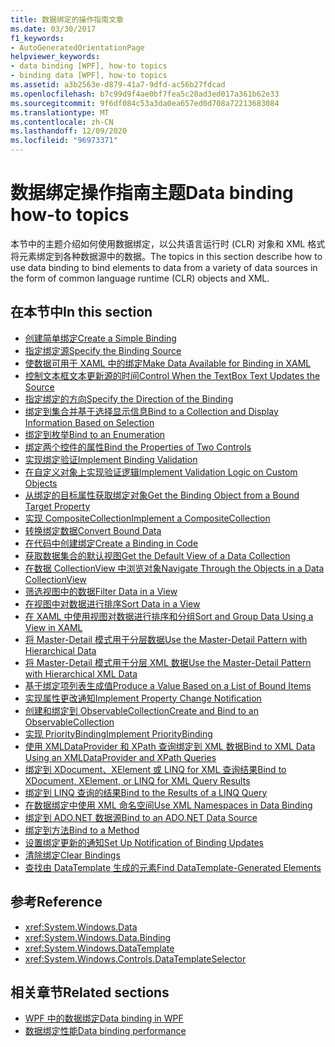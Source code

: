 ```yaml
---
title: 数据绑定的操作指南文章
ms.date: 03/30/2017
f1_keywords:
- AutoGeneratedOrientationPage
helpviewer_keywords:
- data binding [WPF], how-to topics
- binding data [WPF], how-to topics
ms.assetid: a3b2563e-d879-41a7-9dfd-ac56b27fdcad
ms.openlocfilehash: b7c99d9f4ae0bf7fea5c20ad3ed017a361b62e33
ms.sourcegitcommit: 9f6df084c53a3da0ea657ed0d708a72213683084
ms.translationtype: MT
ms.contentlocale: zh-CN
ms.lasthandoff: 12/09/2020
ms.locfileid: "96973371"
---
```

# <a name="data-binding-how-to-topics"></a><span data-ttu-id="bcf20-102">数据绑定操作指南主题</span><span class="sxs-lookup"><span data-stu-id="bcf20-102">Data binding how-to topics</span></span>

<span data-ttu-id="bcf20-103">本节中的主题介绍如何使用数据绑定，以公共语言运行时 (CLR) 对象和 XML 格式将元素绑定到各种数据源中的数据。</span><span class="sxs-lookup"><span data-stu-id="bcf20-103">The topics in this section describe how to use data binding to bind elements to data from a variety of data sources in the form of common language runtime (CLR) objects and XML.</span></span>

## <a name="in-this-section"></a><span data-ttu-id="bcf20-104">在本节中</span><span class="sxs-lookup"><span data-stu-id="bcf20-104">In this section</span></span>

- [<span data-ttu-id="bcf20-105">创建简单绑定</span><span class="sxs-lookup"><span data-stu-id="bcf20-105">Create a Simple Binding</span></span>](how-to-create-a-simple-binding.md)
- [<span data-ttu-id="bcf20-106">指定绑定源</span><span class="sxs-lookup"><span data-stu-id="bcf20-106">Specify the Binding Source</span></span>](how-to-specify-the-binding-source.md)
- [<span data-ttu-id="bcf20-107">使数据可用于 XAML 中的绑定</span><span class="sxs-lookup"><span data-stu-id="bcf20-107">Make Data Available for Binding in XAML</span></span>](how-to-make-data-available-for-binding-in-xaml.md)
- [<span data-ttu-id="bcf20-108">控制文本框文本更新源的时间</span><span class="sxs-lookup"><span data-stu-id="bcf20-108">Control When the TextBox Text Updates the Source</span></span>](how-to-control-when-the-textbox-text-updates-the-source.md)
- [<span data-ttu-id="bcf20-109">指定绑定的方向</span><span class="sxs-lookup"><span data-stu-id="bcf20-109">Specify the Direction of the Binding</span></span>](how-to-specify-the-direction-of-the-binding.md)
- [<span data-ttu-id="bcf20-110">绑定到集合并基于选择显示信息</span><span class="sxs-lookup"><span data-stu-id="bcf20-110">Bind to a Collection and Display Information Based on Selection</span></span>](how-to-bind-to-a-collection-and-display-information-based-on-selection.md)
- [<span data-ttu-id="bcf20-111">绑定到枚举</span><span class="sxs-lookup"><span data-stu-id="bcf20-111">Bind to an Enumeration</span></span>](how-to-bind-to-an-enumeration.md)
- [<span data-ttu-id="bcf20-112">绑定两个控件的属性</span><span class="sxs-lookup"><span data-stu-id="bcf20-112">Bind the Properties of Two Controls</span></span>](how-to-bind-the-properties-of-two-controls.md)
- [<span data-ttu-id="bcf20-113">实现绑定验证</span><span class="sxs-lookup"><span data-stu-id="bcf20-113">Implement Binding Validation</span></span>](how-to-implement-binding-validation.md)
- [<span data-ttu-id="bcf20-114">在自定义对象上实现验证逻辑</span><span class="sxs-lookup"><span data-stu-id="bcf20-114">Implement Validation Logic on Custom Objects</span></span>](how-to-implement-validation-logic-on-custom-objects.md)
- [<span data-ttu-id="bcf20-115">从绑定的目标属性获取绑定对象</span><span class="sxs-lookup"><span data-stu-id="bcf20-115">Get the Binding Object from a Bound Target Property</span></span>](how-to-get-the-binding-object-from-a-bound-target-property.md)
- [<span data-ttu-id="bcf20-116">实现 CompositeCollection</span><span class="sxs-lookup"><span data-stu-id="bcf20-116">Implement a CompositeCollection</span></span>](how-to-implement-a-compositecollection.md)
- [<span data-ttu-id="bcf20-117">转换绑定数据</span><span class="sxs-lookup"><span data-stu-id="bcf20-117">Convert Bound Data</span></span>](how-to-convert-bound-data.md)
- [<span data-ttu-id="bcf20-118">在代码中创建绑定</span><span class="sxs-lookup"><span data-stu-id="bcf20-118">Create a Binding in Code</span></span>](how-to-create-a-binding-in-code.md)
- [<span data-ttu-id="bcf20-119">获取数据集合的默认视图</span><span class="sxs-lookup"><span data-stu-id="bcf20-119">Get the Default View of a Data Collection</span></span>](how-to-get-the-default-view-of-a-data-collection.md)
- [<span data-ttu-id="bcf20-120">在数据 CollectionView 中浏览对象</span><span class="sxs-lookup"><span data-stu-id="bcf20-120">Navigate Through the Objects in a Data CollectionView</span></span>](how-to-navigate-through-the-objects-in-a-data-collectionview.md)
- [<span data-ttu-id="bcf20-121">筛选视图中的数据</span><span class="sxs-lookup"><span data-stu-id="bcf20-121">Filter Data in a View</span></span>](how-to-filter-data-in-a-view.md)
- [<span data-ttu-id="bcf20-122">在视图中对数据进行排序</span><span class="sxs-lookup"><span data-stu-id="bcf20-122">Sort Data in a View</span></span>](how-to-sort-data-in-a-view.md)
- [<span data-ttu-id="bcf20-123">在 XAML 中使用视图对数据进行排序和分组</span><span class="sxs-lookup"><span data-stu-id="bcf20-123">Sort and Group Data Using a View in XAML</span></span>](how-to-sort-and-group-data-using-a-view-in-xaml.md)
- [<span data-ttu-id="bcf20-124">将 Master-Detail 模式用于分层数据</span><span class="sxs-lookup"><span data-stu-id="bcf20-124">Use the Master-Detail Pattern with Hierarchical Data</span></span>](how-to-use-the-master-detail-pattern-with-hierarchical-data.md)
- [<span data-ttu-id="bcf20-125">将 Master-Detail 模式用于分层 XML 数据</span><span class="sxs-lookup"><span data-stu-id="bcf20-125">Use the Master-Detail Pattern with Hierarchical XML Data</span></span>](how-to-use-the-master-detail-pattern-with-hierarchical-xml-data.md)
- [<span data-ttu-id="bcf20-126">基于绑定项列表生成值</span><span class="sxs-lookup"><span data-stu-id="bcf20-126">Produce a Value Based on a List of Bound Items</span></span>](how-to-produce-a-value-based-on-a-list-of-bound-items.md)
- [<span data-ttu-id="bcf20-127">实现属性更改通知</span><span class="sxs-lookup"><span data-stu-id="bcf20-127">Implement Property Change Notification</span></span>](how-to-implement-property-change-notification.md)
- [<span data-ttu-id="bcf20-128">创建和绑定到 ObservableCollection</span><span class="sxs-lookup"><span data-stu-id="bcf20-128">Create and Bind to an ObservableCollection</span></span>](how-to-create-and-bind-to-an-observablecollection.md)
- [<span data-ttu-id="bcf20-129">实现 PriorityBinding</span><span class="sxs-lookup"><span data-stu-id="bcf20-129">Implement PriorityBinding</span></span>](how-to-implement-prioritybinding.md)
- [<span data-ttu-id="bcf20-130">使用 XMLDataProvider 和 XPath 查询绑定到 XML 数据</span><span class="sxs-lookup"><span data-stu-id="bcf20-130">Bind to XML Data Using an XMLDataProvider and XPath Queries</span></span>](how-to-bind-to-xml-data-using-an-xmldataprovider-and-xpath-queries.md)
- [<span data-ttu-id="bcf20-131">绑定到 XDocument、XElement 或 LINQ for XML 查询结果</span><span class="sxs-lookup"><span data-stu-id="bcf20-131">Bind to XDocument, XElement, or LINQ for XML Query Results</span></span>](how-to-bind-to-xdocument-xelement-or-linq-for-xml-query-results.md)
- [<span data-ttu-id="bcf20-132">绑定到 LINQ 查询的结果</span><span class="sxs-lookup"><span data-stu-id="bcf20-132">Bind to the Results of a LINQ Query</span></span>](how-to-bind-to-the-results-of-a-linq-query.md)
- [<span data-ttu-id="bcf20-133">在数据绑定中使用 XML 命名空间</span><span class="sxs-lookup"><span data-stu-id="bcf20-133">Use XML Namespaces in Data Binding</span></span>](how-to-use-xml-namespaces-in-data-binding.md)
- [<span data-ttu-id="bcf20-134">绑定到 ADO.NET 数据源</span><span class="sxs-lookup"><span data-stu-id="bcf20-134">Bind to an ADO.NET Data Source</span></span>](how-to-bind-to-an-ado-net-data-source.md)
- [<span data-ttu-id="bcf20-135">绑定到方法</span><span class="sxs-lookup"><span data-stu-id="bcf20-135">Bind to a Method</span></span>](how-to-bind-to-a-method.md)
- [<span data-ttu-id="bcf20-136">设置绑定更新的通知</span><span class="sxs-lookup"><span data-stu-id="bcf20-136">Set Up Notification of Binding Updates</span></span>](how-to-set-up-notification-of-binding-updates.md)
- [<span data-ttu-id="bcf20-137">清除绑定</span><span class="sxs-lookup"><span data-stu-id="bcf20-137">Clear Bindings</span></span>](how-to-clear-bindings.md)
- [<span data-ttu-id="bcf20-138">查找由 DataTemplate 生成的元素</span><span class="sxs-lookup"><span data-stu-id="bcf20-138">Find DataTemplate-Generated Elements</span></span>](how-to-find-datatemplate-generated-elements.md)

## <a name="reference"></a><span data-ttu-id="bcf20-139">参考</span><span class="sxs-lookup"><span data-stu-id="bcf20-139">Reference</span></span>

- <xref:System.Windows.Data>
- <xref:System.Windows.Data.Binding>
- <xref:System.Windows.DataTemplate>
- <xref:System.Windows.Controls.DataTemplateSelector>

## <a name="related-sections"></a><span data-ttu-id="bcf20-140">相关章节</span><span class="sxs-lookup"><span data-stu-id="bcf20-140">Related sections</span></span>

- [<span data-ttu-id="bcf20-141">WPF 中的数据绑定</span><span class="sxs-lookup"><span data-stu-id="bcf20-141">Data binding in WPF</span></span>](/dotnet/desktop-wpf/data/data-binding-overview)
- [<span data-ttu-id="bcf20-142">数据绑定性能</span><span class="sxs-lookup"><span data-stu-id="bcf20-142">Data binding performance</span></span>](../advanced/optimizing-performance-data-binding.md)
